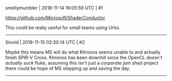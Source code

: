 smellymumbler | 2018-11-14 16:05:59 UTC | #1

https://github.com/Microsoft/ShaderConductor

This could be really useful for small teams using Urho.

-------------------------

Sinoid | 2018-11-15 02:30:14 UTC | #2

Maybe this means MS will do what Khronos seems unable to and actually finish SPIR-V Cross. Khronos has been downhill since the OpenCL *doesn't actually suck* fluke, assuming this isn't just a *corporate jam shed* project there could be hope of MS stepping up and saving the day.

-------------------------

